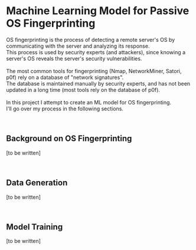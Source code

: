 # Machine Learning Model for Passive OS Fingerprinting
OS fingerprinting is the process of detecting a remote server's OS by communicating with the server and analyzing its response. <br/> 
This process is used by security experts (and attackers), since knowing a server's OS reveals the server's security vulnerabilities. <br/><br/>
The most common  tools for fingerprinting (Nmap, NetworkMiner, Satori, p0f) rely on a database of "network signatures".<br/>
The database is maintained manually by security experts, and has not been updated in a long time (most tools rely on the database of p0f).<br/><br/>
In this project I attempt to create an ML model for OS fingerprinting. <br/>
I'll go over my process in the following sections.

<br/>

## Background on OS Fingerprinting
[to be written]


<br/>

## Data Generation
[to be written]


<br/>

## Model Training
[to be written]
